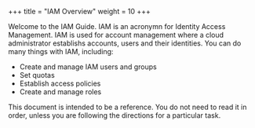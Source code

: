 +++
title = "IAM Overview"
weight = 10
+++

Welcome to the IAM Guide. IAM is an acronymn for Identity Access Management. IAM is used for account management where a cloud administrator establishs accounts, users and their identities. You can do many things with IAM, including: 

* Create and manage IAM users and groups 
* Set quotas 
* Establish access policies 
* Create and manage roles
 
This document is intended to be a reference. You do not need to read it in order, unless you are following the directions for a particular task. 

